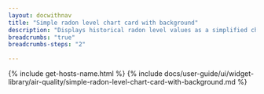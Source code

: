 ```yaml
---
layout: docwithnav
title: "Simple radon level chart card with background"
description: "Displays historical radon level values as a simplified chart with background. Optionally may display the corresponding latest radon level value."
breadcrumbs: "true"
breadcrumbs-steps: "2"

---
```

{% include get-hosts-name.html %}
{% include docs/user-guide/ui/widget-library/air-quality/simple-radon-level-chart-card-with-background.md %}

